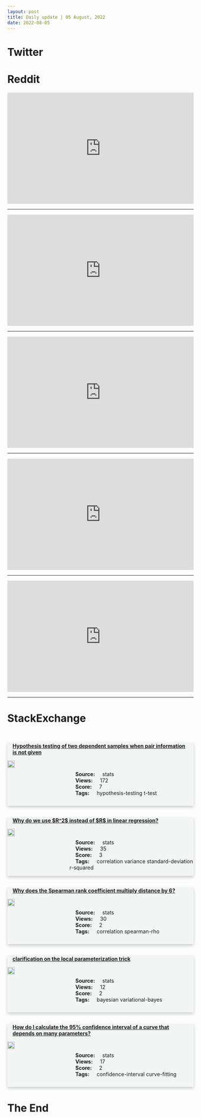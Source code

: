 ```yaml
---
layout: post
title: Daily update | 05 August, 2022
date: 2022-08-05
---
```


<script async src="https://platform.twitter.com/widgets.js" charset="utf-8"></script>


<script src='https://storage.ko-fi.com/cdn/scripts/overlay-widget.js'></script>
<script>
  kofiWidgetOverlay.draw('themldojo', {
    'type': 'floating-chat',
    'floating-chat.donateButton.text': 'Support me',
    'floating-chat.donateButton.background-color': '#f45d22',
    'floating-chat.donateButton.text-color': '#fff'
  });
</script>

# Twitter 

<blockquote class="twitter-tweet"><a href="https://twitter.com/GoogleAI/status/1555266887973576705"></a></blockquote>

<blockquote class="twitter-tweet"><a href="https://twitter.com/MIT/status/1555208247057043459"></a></blockquote>

<blockquote class="twitter-tweet"><a href="https://twitter.com/sciam/status/1555235028262690819"></a></blockquote>

<blockquote class="twitter-tweet"><a href="https://twitter.com/mnolangray/status/1555269042541236225"></a></blockquote>

<blockquote class="twitter-tweet"><a href="https://twitter.com/lnbcore/status/1555080875087663104"></a></blockquote>

<blockquote class="twitter-tweet"><a href="https://twitter.com/stanfordnlp/status/1555015725709856768"></a></blockquote>

<blockquote class="twitter-tweet"><a href="https://twitter.com/ylecun/status/1555108081947840513"></a></blockquote>

<blockquote class="twitter-tweet"><a href="https://twitter.com/stanfordnlp/status/1555058691841216513"></a></blockquote>

<blockquote class="twitter-tweet"><a href="https://twitter.com/StanfordAILab/status/1555201396169121798"></a></blockquote>

<blockquote class="twitter-tweet"><a href="https://twitter.com/TensorFlow/status/1555247276313944064"></a></blockquote>

# Reddit 

<iframe id="reddit-embed" src="https://www.redditmedia.com/r/datascience/comments/wfzrdk/using_the_8020_rule_what_top_20_of_your_tools?ref_source=embed&amp;ref=share&amp;embed=true" sandbox="allow-scripts allow-same-origin allow-popups" style="border: none;" height="300" width="100%" scrolling="yes"></iframe>
<hr style="width:100%;text-align:left;margin-left:0">
<iframe id="reddit-embed" src="https://www.redditmedia.com/r/statistics/comments/wfwl9c/e_statquest_released_a_free_map_of_his_videos?ref_source=embed&amp;ref=share&amp;embed=true" sandbox="allow-scripts allow-same-origin allow-popups" style="border: none;" height="300" width="100%" scrolling="yes"></iframe>
<hr style="width:100%;text-align:left;margin-left:0">
<iframe id="reddit-embed" src="https://www.redditmedia.com/r/MachineLearning/comments/wfzxzf/p_new_book_understanding_deep_learning?ref_source=embed&amp;ref=share&amp;embed=true" sandbox="allow-scripts allow-same-origin allow-popups" style="border: none;" height="300" width="100%" scrolling="yes"></iframe>
<hr style="width:100%;text-align:left;margin-left:0">
<iframe id="reddit-embed" src="https://www.redditmedia.com/r/datascience/comments/wforub/what_is_the_most_pressing_problem_that_your_data?ref_source=embed&amp;ref=share&amp;embed=true" sandbox="allow-scripts allow-same-origin allow-popups" style="border: none;" height="300" width="100%" scrolling="yes"></iframe>
<hr style="width:100%;text-align:left;margin-left:0">
<iframe id="reddit-embed" src="https://www.redditmedia.com/r/MachineLearning/comments/wg46zd/p_new_search_engine_for_python_ml_docs?ref_source=embed&amp;ref=share&amp;embed=true" sandbox="allow-scripts allow-same-origin allow-popups" style="border: none;" height="300" width="100%" scrolling="yes"></iframe>
<hr style="width:100%;text-align:left;margin-left:0">

<style>
.card {
box-shadow: 0 4px 8px 0 rgba(0,0,0,0.2);
transition: 0.3s;
width: 100%;
background-color: #F3F4F4;
}
p{
    margin-left:  3em;
    padding-top: 1em;
}
.part2{
    display: grid;
    grid-template-columns: 1fr 3fr;
}
h4{
    margin: 1em;
}

.card:hover {
box-shadow: 0 8px 16px 0 rgba(0,0,0,0.2);
}
b {
padding: 2px 16px;
}
</style>
  
# StackExchange 


  <br>
  <div class="card">
  <h4><a href='https://stats.stackexchange.com/questions/584290/hypothesis-testing-of-two-dependent-samples-when-pair-information-is-not-given'>Hypothesis testing of two dependent samples when pair information is not given</a></h4> 
  <div class="part2">
      <img src="https://cdn.sstatic.net/Sites/stats/Img/apple-touch-icon@2.png?v=344f57aa10cc" alt="Img missing!" style="width:40%">
      <p><b>Source:</b> stats<br><b>Views:</b> 172<br><b>Score:</b> 7<br><b>Tags:</b> <span class="badge badge-dark">hypothesis-testing</span> <span class="badge badge-dark">t-test</span></p> 
  </div>
  </div>
      
  <br>
  <div class="card">
  <h4><a href='https://stats.stackexchange.com/questions/584390/why-do-we-use-r2-instead-of-r-in-linear-regression'>Why do we use $R^2$ instead of $R$ in linear regression?</a></h4> 
  <div class="part2">
      <img src="https://cdn.sstatic.net/Sites/stats/Img/apple-touch-icon@2.png?v=344f57aa10cc" alt="Img missing!" style="width:40%">
      <p><b>Source:</b> stats<br><b>Views:</b> 35<br><b>Score:</b> 3<br><b>Tags:</b> <span class="badge badge-dark">correlation</span> <span class="badge badge-dark">variance</span> <span class="badge badge-dark">standard-deviation</span> <span class="badge badge-dark">r-squared</span></p> 
  </div>
  </div>
      
  <br>
  <div class="card">
  <h4><a href='https://stats.stackexchange.com/questions/584293/why-does-the-spearman-rank-coefficient-multiply-distance-by-6'>Why does the Spearman rank coefficient multiply distance by 6?</a></h4> 
  <div class="part2">
      <img src="https://cdn.sstatic.net/Sites/stats/Img/apple-touch-icon@2.png?v=344f57aa10cc" alt="Img missing!" style="width:40%">
      <p><b>Source:</b> stats<br><b>Views:</b> 30<br><b>Score:</b> 2<br><b>Tags:</b> <span class="badge badge-dark">correlation</span> <span class="badge badge-dark">spearman-rho</span></p> 
  </div>
  </div>
      
  <br>
  <div class="card">
  <h4><a href='https://stats.stackexchange.com/questions/584313/clarification-on-the-local-parameterization-trick'>clarification on the local parameterization trick</a></h4> 
  <div class="part2">
      <img src="https://cdn.sstatic.net/Sites/stats/Img/apple-touch-icon@2.png?v=344f57aa10cc" alt="Img missing!" style="width:40%">
      <p><b>Source:</b> stats<br><b>Views:</b> 12<br><b>Score:</b> 2<br><b>Tags:</b> <span class="badge badge-dark">bayesian</span> <span class="badge badge-dark">variational-bayes</span></p> 
  </div>
  </div>
      
  <br>
  <div class="card">
  <h4><a href='https://stats.stackexchange.com/questions/584377/how-do-i-calculate-the-95-confidence-interval-of-a-curve-that-depends-on-many-p'>How do I calculate the 95% confidence interval of a curve that depends on many parameters?</a></h4> 
  <div class="part2">
      <img src="https://cdn.sstatic.net/Sites/stats/Img/apple-touch-icon@2.png?v=344f57aa10cc" alt="Img missing!" style="width:40%">
      <p><b>Source:</b> stats<br><b>Views:</b> 17<br><b>Score:</b> 2<br><b>Tags:</b> <span class="badge badge-dark">confidence-interval</span> <span class="badge badge-dark">curve-fitting</span></p> 
  </div>
  </div>
      
# The End